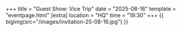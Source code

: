 +++
title = "Guest Show: Vice Trip"
date = "2025-08-16"
template = "eventpage.html"
[extra]
location = "HQ"
time = "19:30"
+++
{{ bigimg(src="/images/invitation-25-08-16.jpg") }}
